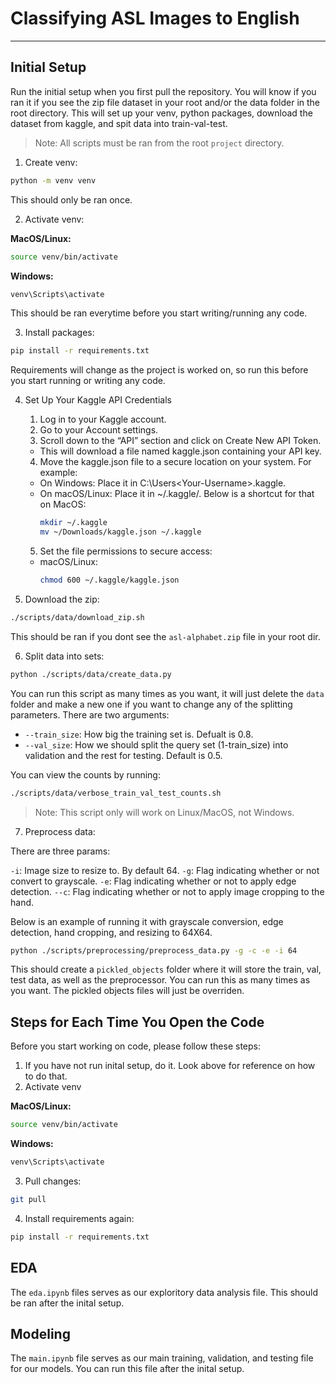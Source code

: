 
# Classifying ASL Images to English

---

## Initial Setup

Run the initial setup when you first pull the repository. You will know if you ran it if you see the zip file dataset in your root and/or the data folder in the root directory. This will set up your venv, python packages, download the dataset from kaggle, and spit data into train-val-test.

> Note: All scripts must be ran from the root `project` directory.

1. Create venv:

```zsh
python -m venv venv
```
This should only be ran once.

2. Activate venv:

**MacOS/Linux:**
```zsh
source venv/bin/activate
```

**Windows:**
```bash
venv\Scripts\activate
```

This should be ran everytime before you start writing/running any code.

3. Install packages:
```bash
pip install -r requirements.txt
```

Requirements will change as the project is worked on, so run this before you start running or writing any code.

4. Set Up Your Kaggle API Credentials

	1.	Log in to your Kaggle account.
	2.	Go to your Account settings.
	3.	Scroll down to the “API” section and click on Create New API Token.
	- This will download a file named kaggle.json containing your API key.
	4.	Move the kaggle.json file to a secure location on your system. For example:
	- On Windows: Place it in C:\Users\<Your-Username>\.kaggle\.
	- On macOS/Linux: Place it in ~/.kaggle/. Below is a shortcut for that on MacOS:
		```zsh
		mkdir ~/.kaggle
		mv ~/Downloads/kaggle.json ~/.kaggle
		``` 
	5.	Set the file permissions to secure access:
	- macOS/Linux:
		```zsh
		chmod 600 ~/.kaggle/kaggle.json
		```

5. Download the zip:

```bash
./scripts/data/download_zip.sh
```
This should be ran if you dont see the `asl-alphabet.zip` file in your root dir.

6. Split data into sets:

```zsh
python ./scripts/data/create_data.py
```
You can run this script as many times as you want, it will just delete the `data` folder and make a new one if you want to change any of the splitting parameters. There are two arguments:

* `--train_size`: How big the training set is. Defualt is 0.8.
* `--val_size`: How we should split the query set (1-train_size) into validation and the rest for testing. Default is 0.5.

You can view the counts by running:

```zsh
./scripts/data/verbose_train_val_test_counts.sh
```

> Note: This script only will work on Linux/MacOS, not Windows.

7. Preprocess data:

There are three params:

`-i`: Image size to resize to. By default 64.
`-g`: Flag indicating whether or not convert to grayscale.
`-e`: Flag indicating whether or not to apply edge detection.
`--c`: Flag indicating whether or not to apply image cropping to the hand.

Below is an example of running it with grayscale conversion, edge detection, hand cropping, and resizing to 64X64.

```bash
python ./scripts/preprocessing/preprocess_data.py -g -c -e -i 64
```
This should create a `pickled_objects` folder where it will store the train, val, test data, as well as the preprocessor. You can run this as many times as you want. The pickled objects files will just be overriden.

## Steps for Each Time You Open the Code

Before you start working on code, please follow these steps:

1. If you have not run inital setup, do it. Look above for reference on how to do that.
2. Activate venv

**MacOS/Linux:**

```zsh
source venv/bin/activate
```

**Windows:**

```bash
venv\Scripts\activate
```

3. Pull changes:

```bash
git pull
```

4. Install requirements again:
```bash
pip install -r requirements.txt
```

## EDA

The `eda.ipynb` files serves as our exploritory data analysis file. This should be ran after the inital setup.


## Modeling

The `main.ipynb` file serves as our main training, validation, and testing file for our models. You can run this file after the inital setup.